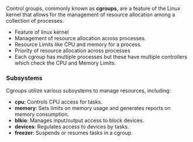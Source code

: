 Control groups, commonly known as **cgroups**, are a feature of the Linux kernel that allows for the management of resource allocation among a collection of processes.
- Feature of linux kernel
- Management of resource allocation across processes.
- Resource Limits like CPU and memory for a process.
- Priority of resource allocation across processes
- Each cgroup has multiple processes but these have multiple controllers which check the CPU and Memory Limits.




### Subsystems
Cgroups utilize various subsystems to manage resources, including:

- **cpu**: Controls CPU access for tasks.
- **memory**: Sets limits on memory usage and generates reports on memory consumption.
- **blkio**: Manages input/output access to block devices.
- **devices**: Regulates access to devices by tasks.
- **freezer**: Suspends or resumes tasks in a cgroup.
